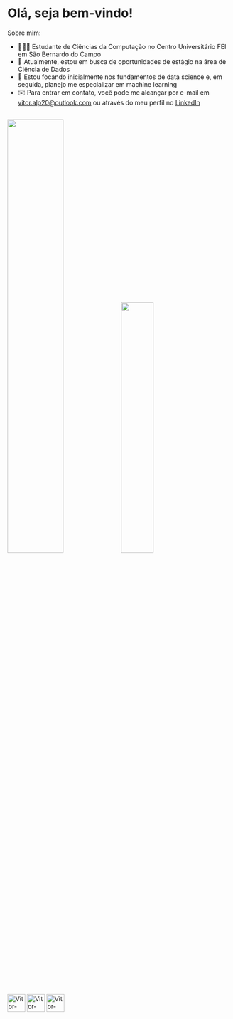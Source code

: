 # Olá, seja bem-vindo! 

Sobre mim: 
- 🙋🏻‍♂️ Estudante de Ciências da Computação no Centro Universitário FEI em São Bernardo do Campo
- 👜 Atualmente, estou em busca de oportunidades de estágio na área de Ciência de Dados
- 📘 Estou focando inicialmente nos fundamentos de data science e, em seguida, planejo me especializar em machine learning
- ✉️ Para entrar em contato, você pode me alcançar por e-mail em vitor.alp20@outlook.com ou através do meu perfil no [LinkedIn](https://www.linkedin.com/in/vitor-augusto-274a70229/)

##

<div class="image-container">
  <img src="https://github-readme-stats.vercel.app/api?username=vitorAugusto2&show_icons=true&theme=one_dark_pro&include_all_commit=true&count_private=true" width="50%" />
  <img src="https://github-readme-stats.vercel.app/api/top-langs/?username=vitorAugusto2&layout=compact&theme=one_dark_pro" width="38%" />
</div>

<div style="display": inline_block><br>
  <img align ="center" alt="Vitor-Python" height="40" width="40" src="https://cdn.jsdelivr.net/gh/devicons/devicon/icons/python/python-original.svg"/>
  <img align ="center" alt="Vitor-PostgreSQL" height="40" width="40" src="https://cdn.jsdelivr.net/gh/devicons/devicon/icons/postgresql/postgresql-original.svg"/>
  <img align ="center" alt="Vitor-PyCharm" height="40" width="40" src="https://cdn.jsdelivr.net/gh/devicons/devicon/icons/pycharm/pycharm-original.svg"/>
</div>

